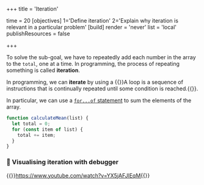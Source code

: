 +++
title = 'Iteration'

time = 20
[objectives]
    1='Define iteration'
    2='Explain why iteration is relevant in a particular problem'
[build]
  render = 'never'
  list = 'local'
  publishResources = false

+++

To solve the sub-goal, we have to repeatedly add each number in the array to the `total`, one at a time. In programming, the process of repeating something is called **iteration**.

In programming, we can **iterate** by using a {{<tooltip title="loop">}}A loop is a sequence of instructions that is continually repeated until some condition is reached.{{</tooltip>}}.

In particular, we can use a [`for...of` statement](https://developer.mozilla.org/en-US/docs/Web/JavaScript/Reference/Statements/for...of) to sum the elements of the array.

```js
function calculateMean(list) {
  let total = 0;
  for (const item of list) {
    total += item;
  }
}
```

### 🐛 Visualising iteration with debugger

{{<youtube>}}https://www.youtube.com/watch?v=YX5jAFJlEqM{{</youtube>}}
